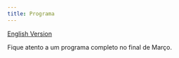 ```yaml
---
title: Programa
---
```

[English Version](/program-en_us.md)

Fique atento a um programa completo no final de Março.
